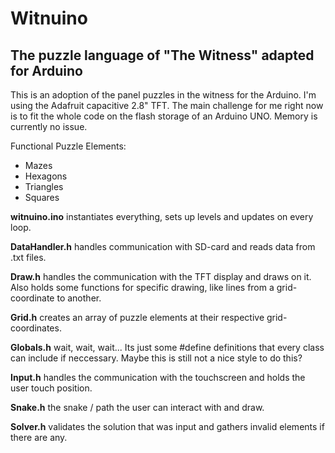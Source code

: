 # Witnuino
## The puzzle language of "The Witness" adapted for Arduino

This is an adoption of the panel puzzles in the witness for the Arduino. I'm using the Adafruit capacitive 2.8" TFT. The main challenge for me right now is to fit the whole code on the flash storage of an Arduino UNO. Memory is currently no issue. 

Functional Puzzle Elements:
- Mazes
- Hexagons
- Triangles
- Squares


**witnuino.ino** instantiates everything, sets up levels and updates on every loop.

**DataHandler.h** handles communication with SD-card and reads data from .txt files.

**Draw.h** handles the communication with the TFT display and draws on it. Also holds some functions for specific drawing, like lines from a grid-coordinate to another.

**Grid.h** creates an array of puzzle elements at their respective grid-coordinates.

**Globals.h** wait, wait, wait... Its just some #define definitions that every class can include if neccessary. Maybe this is still not a nice style to do this?

**Input.h** handles the communication with the touchscreen and holds the user touch position.

**Snake.h** the snake / path the user can interact with and draw. 

**Solver.h** validates the solution that was input and gathers invalid elements if there are any.

